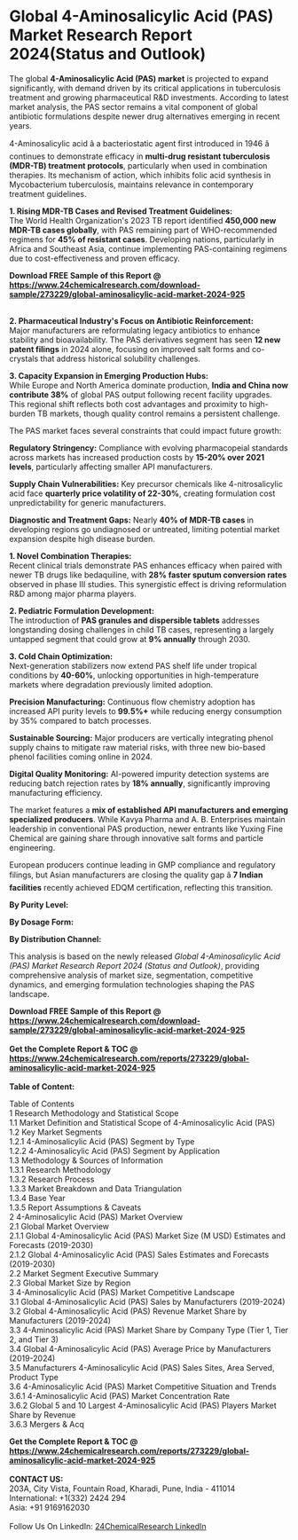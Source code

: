 <h1>Global 4-Aminosalicylic Acid (PAS) Market Research Report 2024(Status and Outlook)</h1><p>The global <strong>4-Aminosalicylic Acid (PAS) market</strong> is projected to expand significantly, with demand driven by its critical applications in tuberculosis treatment and growing pharmaceutical R&amp;D investments. According to latest market analysis, the PAS sector remains a vital component of global antibiotic formulations despite newer drug alternatives emerging in recent years.</p><p>4-Aminosalicylic acid â a bacteriostatic agent first introduced in 1946 â continues to demonstrate efficacy in <strong>multi-drug resistant tuberculosis (MDR-TB) treatment protocols</strong>, particularly when used in combination therapies. Its mechanism of action, which inhibits folic acid synthesis in Mycobacterium tuberculosis, maintains relevance in contemporary treatment guidelines.</p><p><strong>1. Rising MDR-TB Cases and Revised Treatment Guidelines:</strong><br>
The World Health Organization's 2023 TB report identified <strong>450,000 new MDR-TB cases globally</strong>, with PAS remaining part of WHO-recommended regimens for <strong>45% of resistant cases</strong>. Developing nations, particularly in Africa and Southeast Asia, continue implementing PAS-containing regimens due to cost-effectiveness and proven efficacy.</p><div><b>Download FREE Sample of this Report @ 
            <a href="https://www.24chemicalresearch.com/download-sample/273229/global-aminosalicylic-acid-market-2024-925">
            https://www.24chemicalresearch.com/download-sample/273229/global-aminosalicylic-acid-market-2024-925</a></b></div><br><p><strong>2. Pharmaceutical Industry's Focus on Antibiotic Reinforcement:</strong><br>
Major manufacturers are reformulating legacy antibiotics to enhance stability and bioavailability. The PAS derivatives segment has seen <strong>12 new patent filings</strong> in 2024 alone, focusing on improved salt forms and co-crystals that address historical solubility challenges.</p><p><strong>3. Capacity Expansion in Emerging Production Hubs:</strong><br>
While Europe and North America dominate production, <strong>India and China now contribute 38%</strong> of global PAS output following recent facility upgrades. This regional shift reflects both cost advantages and proximity to high-burden TB markets, though quality control remains a persistent challenge.</p><p>The PAS market faces several constraints that could impact future growth:</p><p><strong>Regulatory Stringency:</strong> Compliance with evolving pharmacopeial standards across markets has increased production costs by <strong>15-20% over 2021 levels</strong>, particularly affecting smaller API manufacturers.</p><p><strong>Supply Chain Vulnerabilities:</strong> Key precursor chemicals like 4-nitrosalicylic acid face <strong>quarterly price volatility of 22-30%</strong>, creating formulation cost unpredictability for generic manufacturers.</p><p><strong>Diagnostic and Treatment Gaps:</strong> Nearly <strong>40% of MDR-TB cases</strong> in developing regions go undiagnosed or untreated, limiting potential market expansion despite high disease burden.</p><p><strong>1. Novel Combination Therapies:</strong><br>
Recent clinical trials demonstrate PAS enhances efficacy when paired with newer TB drugs like bedaquiline, with <strong>28% faster sputum conversion rates</strong> observed in phase III studies. This synergistic effect is driving reformulation R&amp;D among major pharma players.</p><p><strong>2. Pediatric Formulation Development:</strong><br>
The introduction of <strong>PAS granules and dispersible tablets</strong> addresses longstanding dosing challenges in child TB cases, representing a largely untapped segment that could grow at <strong>9% annually</strong> through 2030.</p><p><strong>3. Cold Chain Optimization:</strong><br>
Next-generation stabilizers now extend PAS shelf life under tropical conditions by <strong>40-60%</strong>, unlocking opportunities in high-temperature markets where degradation previously limited adoption.</p><p><strong>Precision Manufacturing:</strong> Continuous flow chemistry adoption has increased API purity levels to <strong>99.5%+</strong> while reducing energy consumption by 35% compared to batch processes.</p><p><strong>Sustainable Sourcing:</strong> Major producers are vertically integrating phenol supply chains to mitigate raw material risks, with three new bio-based phenol facilities coming online in 2024.</p><p><strong>Digital Quality Monitoring:</strong> AI-powered impurity detection systems are reducing batch rejection rates by <strong>18% annually</strong>, significantly improving manufacturing efficiency.</p><p>The market features a <strong>mix of established API manufacturers and emerging specialized producers</strong>. While Kavya Pharma and A. B. Enterprises maintain leadership in conventional PAS production, newer entrants like Yuxing Fine Chemical are gaining share through innovative salt forms and particle engineering.</p><p>European producers continue leading in GMP compliance and regulatory filings, but Asian manufacturers are closing the quality gap â <strong>7 Indian facilities</strong> recently achieved EDQM certification, reflecting this transition.</p><p><strong>By Purity Level:</strong></p><p><strong>By Dosage Form:</strong></p><p><strong>By Distribution Channel:</strong></p><p>This analysis is based on the newly released <em>Global 4-Aminosalicylic Acid (PAS) Market Research Report 2024 (Status and Outlook)</em>, providing comprehensive analysis of market size, segmentation, competitive dynamics, and emerging formulation technologies shaping the PAS landscape.</p><div><b>Download FREE Sample of this Report @ 
            <a href="https://www.24chemicalresearch.com/download-sample/273229/global-aminosalicylic-acid-market-2024-925">
            https://www.24chemicalresearch.com/download-sample/273229/global-aminosalicylic-acid-market-2024-925</a></b></div><br><div><b>Get the Complete Report & TOC @ 
            <a href="https://www.24chemicalresearch.com/reports/273229/global-aminosalicylic-acid-market-2024-925">
            https://www.24chemicalresearch.com/reports/273229/global-aminosalicylic-acid-market-2024-925</a></b></div><br>
            <b>Table of Content:</b><p>Table of Contents<br />
1 Research Methodology and Statistical Scope<br />
1.1 Market Definition and Statistical Scope of 4-Aminosalicylic Acid (PAS)<br />
1.2 Key Market Segments<br />
1.2.1 4-Aminosalicylic Acid (PAS) Segment by Type<br />
1.2.2 4-Aminosalicylic Acid (PAS) Segment by Application<br />
1.3 Methodology & Sources of Information<br />
1.3.1 Research Methodology<br />
1.3.2 Research Process<br />
1.3.3 Market Breakdown and Data Triangulation<br />
1.3.4 Base Year<br />
1.3.5 Report Assumptions & Caveats<br />
2 4-Aminosalicylic Acid (PAS) Market Overview<br />
2.1 Global Market Overview<br />
2.1.1 Global 4-Aminosalicylic Acid (PAS) Market Size (M USD) Estimates and Forecasts (2019-2030)<br />
2.1.2 Global 4-Aminosalicylic Acid (PAS) Sales Estimates and Forecasts (2019-2030)<br />
2.2 Market Segment Executive Summary<br />
2.3 Global Market Size by Region<br />
3 4-Aminosalicylic Acid (PAS) Market Competitive Landscape<br />
3.1 Global 4-Aminosalicylic Acid (PAS) Sales by Manufacturers (2019-2024)<br />
3.2 Global 4-Aminosalicylic Acid (PAS) Revenue Market Share by Manufacturers (2019-2024)<br />
3.3 4-Aminosalicylic Acid (PAS) Market Share by Company Type (Tier 1, Tier 2, and Tier 3)<br />
3.4 Global 4-Aminosalicylic Acid (PAS) Average Price by Manufacturers (2019-2024)<br />
3.5 Manufacturers 4-Aminosalicylic Acid (PAS) Sales Sites, Area Served, Product Type<br />
3.6 4-Aminosalicylic Acid (PAS) Market Competitive Situation and Trends<br />
3.6.1 4-Aminosalicylic Acid (PAS) Market Concentration Rate<br />
3.6.2 Global 5 and 10 Largest 4-Aminosalicylic Acid (PAS) Players Market Share by Revenue<br />
3.6.3 Mergers & Acq</p><div><b>Get the Complete Report & TOC @ 
            <a href="https://www.24chemicalresearch.com/reports/273229/global-aminosalicylic-acid-market-2024-925">
            https://www.24chemicalresearch.com/reports/273229/global-aminosalicylic-acid-market-2024-925</a></b></div><br><b>CONTACT US:</b><br>
            203A, City Vista, Fountain Road, Kharadi, Pune, India - 411014<br>
            International: +1(332) 2424 294<br>
            Asia: +91 9169162030 <br><br>
            Follow Us On LinkedIn: <a href="https://www.linkedin.com/company/24chemicalresearch/">24ChemicalResearch LinkedIn</a>